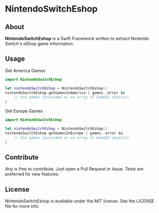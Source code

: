 # NintendoSwitchEshop

## About
**NintendoSwitchEshop** is a Swift Framework written to extract Nintendo Switch's eShop game information.

## Usage

Get America Games
```Swift
import NintendoSwitchEshop

let nintendoSwitchEshop = NintendoSwitchEshop()
nintendoSwitchEshop.getGamesInAmerica { games, error in
    // Use games (provided as an array of GameUS objects)
}
```

Get Europe Games
```Swift
import NintendoSwitchEshop

let nintendoSwitchEshop = NintendoSwitchEshop()
nintendoSwitchEshop.getGamesInEurope { games, error in
    // Use games (provided as an array of GameEU objects)
}
```

## Contribute

Any is free to contribute.
Just open a Pull Request or Issue.
Tests are preferred for new features.

## License

NintendoSwitchEshop is available under the MIT license. See the LICENSE file for more info.

